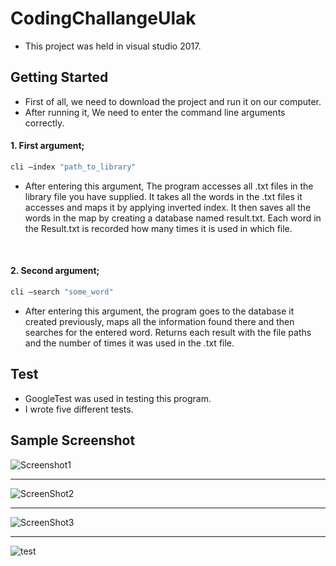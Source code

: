 # CodingChallangeUlak

* This project was held in visual studio 2017.

## Getting Started

* First of all, we need to download the project and run it on our computer.
* After running it, We need to enter the command line arguments correctly.
#### 1. First argument; 
```sh
cli –index "path_to_library"
```
* After entering this argument, The program accesses all .txt files in the library file you have supplied. It takes all the words in the .txt files it accesses and maps it by      applying inverted index. It then saves all the words in the map by creating a database named result.txt. Each word in the Result.txt is recorded how many times it is used in  which   file.

<br>

#### 2. Second argument; 
```sh
cli –search "some_word"
```
* After entering this argument, the program goes to the database it created previously, maps all the information found there and then searches for the entered word. Returns each result with the file paths and the number of times it was used in the .txt file.

## Test

* GoogleTest was used in testing this program. 
* I wrote five different tests.

## Sample Screenshot

![Screenshot1](https://user-images.githubusercontent.com/39926184/100775378-3fd75900-3414-11eb-93df-a4af3758b241.png)

<hr>

![ScreenShot2](https://user-images.githubusercontent.com/39926184/100775723-b4aa9300-3414-11eb-9b28-9a5c436f0a03.png)

<hr>

![ScreenShot3](https://user-images.githubusercontent.com/39926184/100775752-becc9180-3414-11eb-8b00-b8603d56b3b9.png)

<hr>

![test](https://user-images.githubusercontent.com/39926184/100798311-8a68cd80-3434-11eb-90b0-5cef25dccfca.png)
